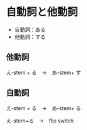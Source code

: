 # 自動詞と他動詞

- 自動詞：ある
- 他動詞：する
## 他動詞
え-stem + る　→　あ-stem+ す

## 自動詞
え-stem + る　→　あ-stem+ る

え-stem+る　→　flip switch